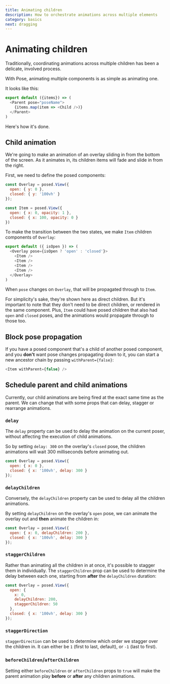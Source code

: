 ```yaml
---
title: Animating children
description: How to orchestrate animations across multiple elements
category: basics
next: dragging
---
```


# Animating children

Traditionally, coordinating animations across multiple children has been a delicate, involved process.

With Pose, animating multiple components is as simple as animating one.

It looks like this:

```javascript
export default ({items}) => (
  <Parent pose="poseName">
    {items.map(item => <Child />)}
  </Parent>
)
```

Here's how it's done.

## Child animation

We're going to make an animation of an overlay sliding in from the bottom of the screen. As it animates in, its children items will fade and slide in from the right.

First, we need to define the posed components:

```javascript
const Overlay = posed.View({
  open: { y: 0 },
  closed: { y: '100vh' }
});

const Item = posed.View({
  open: { x: 0, opacity: 1 },
  closed: { x: 100, opacity: 0 }
})
```

To make the transition between the two states, we make `Item` children components of `Overlay`: 

```javascript
export default ({ isOpen }) => (
  <Overlay pose={isOpen ? 'open' : 'closed'}>
    <Item />
    <Item />
    <Item />
    <Item />
  </Overlay>
)
```

When `pose` changes on `Overlay`, that will be propagated through to `Item`.

For simplicity's sake, they're shown here as direct children. But it's important to note that they don't need to be direct children, or rendered in the same component. Plus, `Item` could have posed children that also had `open` and `closed` poses, and the animations would propagate through to those too.

## Block pose propagation

If you have a posed component that's a child of another posed component, and you **don't** want pose changes propagating down to it, you can start a new ancestor chain by passing `withParent={false}`:

```javascript
<Item withParent={false} />
```

## Schedule parent and child animations

Currently, our child animations are being fired at the exact same time as the parent. We can change that with some props that can delay, stagger or rearrange animations.

### `delay`

The `delay` property can be used to delay the animation on the current poser, without affecting the execution of child animations.

So by setting `delay: 300` on the overlay's `closed` pose, the children animations will wait 300 milliseconds before animating out.

```javascript
const Overlay = posed.View({
  open: { x: 0 },
  closed: { x: '100vh', delay: 300 }
});
```

### `delayChildren`

Conversely, the `delayChildren` property can be used to delay all the children animations.

By setting `delayChildren` on the overlay's `open` pose, we can animate the overlay out and **then** animate the children in:

```javascript
const Overlay = posed.View({
  open: { x: 0, delayChildren: 200 },
  closed: { x: '100vh', delay: 300 }
});
```

### `staggerChildren`

Rather than animating all the children in at once, it's possible to stagger them in individually. The `staggerChildren` prop can be used to determine the delay between each one, starting from **after** the `delayChildren` duration:

```javascript
const Overlay = posed.View({
  open: {
    x: 0,
    delayChildren: 200,
    staggerChildren: 50
  },
  closed: { x: '100vh', delay: 300 }
});
```

### `staggerDirection`

`staggerDirection` can be used to determine which order we stagger over the children in. It can either be `1` (first to last, default), or `-1` (last to first).

### `beforeChildren`/`afterChildren`

Setting either `beforeChildren` or `afterChildren` props to `true` will make the parent animation play **before** or **after** any children animations.
